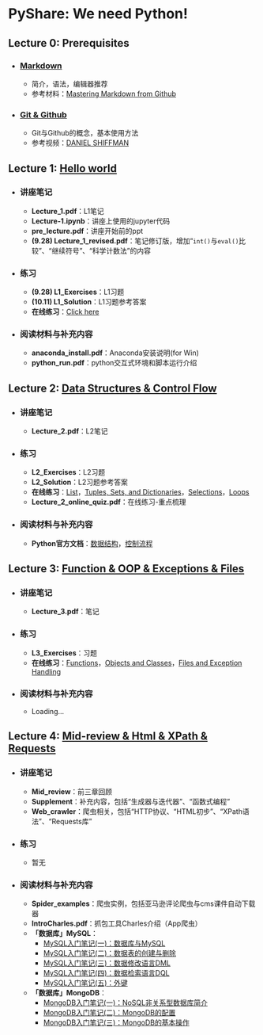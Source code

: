 # PyShare: We need Python!

## Lecture 0: Prerequisites
* ### [Markdown](https://github.com/LobbyBoy-Dray/PyShare/tree/master/Markdown)
    * 简介，语法，编辑器推荐
    * 参考材料：[Mastering Markdown from Github](https://guides.github.com/features/mastering-markdown/)
* ### [Git & Github](https://github.com/LobbyBoy-Dray/PyShare/tree/master/Git%20%26%20github)
    * Git与Github的概念，基本使用方法
    * 参考视频：[DANIEL SHIFFMAN](https://www.bilibili.com/video/av4857819?from=search&seid=5402638418024823626)

## Lecture 1: [Hello world](https://github.com/LobbyBoy-Dray/PyShare/tree/master/Lecture1)
* ### 讲座笔记
    * __Lecture_1.pdf__：L1笔记
    * __Lecture-1.ipynb__：讲座上使用的jupyter代码
    * __pre_lecture.pdf__：讲座开始前的ppt
    * __(9.28) Lecture_1_revised.pdf__：笔记修订版，增加“`int()`与`eval()`比较”、“继续符号”、“科学计数法”的内容
* ### 练习
    * __(9.28) L1_Exercises__：L1习题
    * __(10.11) L1_Solution__：L1习题参考答案
    * __在线练习__：[Click here](https://liveexample-ppe.pearsoncmg.com/selftest/selftestpy?chapter=2)
* ### 阅读材料与补充内容
    * __anaconda_install.pdf__：Anaconda安装说明(for Win)
    * __python_run.pdf__：python交互式环境和脚本运行介绍

## Lecture 2: [Data Structures & Control Flow](https://github.com/LobbyBoy-Dray/PyShare/tree/master/Lecture2)
* ### 讲座笔记
    * __Lecture_2.pdf__：L2笔记
* ### 练习
    * __L2_Exercises__：L2习题
    * __L2_Solution__：L2习题参考答案
    * __在线练习__：[List](https://liveexample-ppe.pearsoncmg.com/selftest/selftestpy?chapter=10)，[Tuples, Sets, and Dictionaries](https://liveexample-ppe.pearsoncmg.com/selftest/selftestpy?chapter=14)，[Selections](https://liveexample-ppe.pearsoncmg.com/selftest/selftestpy?chapter=4)，[Loops](https://liveexample-ppe.pearsoncmg.com/selftest/selftestpy?chapter=5)
    * __Lecture_2_online_quiz.pdf__：在线练习-重点梳理
* ### 阅读材料与补充内容
    * __Python官方文档__：[数据结构](https://docs.python.org/3.6/tutorial/datastructures.html)，[控制流程](https://docs.python.org/3.6/tutorial/controlflow.html)

## Lecture 3: [Function & OOP & Exceptions & Files](https://github.com/LobbyBoy-Dray/PyShare/tree/master/Lecture3)
* ### 讲座笔记
    * __Lecture_3.pdf__：笔记
* ### 练习
    * __L3_Exercises__：习题
    * __在线练习__：[Functions](https://liveexample-ppe.pearsoncmg.com/selftest/selftestpy?chapter=6)，[Objects and Classes](https://liveexample-ppe.pearsoncmg.com/selftest/selftestpy?chapter=7)，[Files and Exception Handling](https://liveexample-ppe.pearsoncmg.com/selftest/selftestpy?chapter=13)
* ### 阅读材料与补充内容
    * Loading...

## Lecture 4: [Mid-review & Html & XPath & Requests](https://github.com/LobbyBoy-Dray/PyShare/tree/master/Lecture4)
* ### 讲座笔记
    * __Mid_review__：前三章回顾
    * __Supplement__：补充内容，包括“生成器与迭代器”、“函数式编程”
    * __Web_crawler__：爬虫相关，包括“HTTP协议、“HTML初步”、“XPath语法”、“Requests库”
* ### 练习
    * 暂无
* ### 阅读材料与补充内容
    * __Spider_examples__：爬虫实例，包括亚马逊评论爬虫与cms课件自动下载器
    * __IntroCharles.pdf__：抓包工具Charles介绍（App爬虫）
    * __「数据库」MySQL__：
        * [MySQL入门笔记(一)：数据库与MySQL](https://mp.weixin.qq.com/s/1rOGCuxqO9Axp7YT_97Wkw)
        * [MySQL入门笔记(二)：数据表的创建与删除](https://mp.weixin.qq.com/s/LLomFYpeUznFZ79maPO5Fw)
        * [MySQL入门笔记(三)：数据修改语言DML](https://mp.weixin.qq.com/s/q6NIk_dIi-zpFXL--eZ2bQ)
        * [MySQL入门笔记(四)：数据检索语言DQL](https://mp.weixin.qq.com/s/gYB7LovyrDJYChPRsVcvuw)
        * [MySQL入门笔记(五)：外键](https://mp.weixin.qq.com/s/HgqiaX1fgdpyVWbSenPrnA)
    * __「数据库」MongoDB__：
        * [MongoDB入门笔记(一)：NoSQL非关系型数据库简介](https://mp.weixin.qq.com/s/1TK4UCpWpgNGo7Ujwhp2cw)
        * [MongoDB入门笔记(二)：MongoDB的配置](https://mp.weixin.qq.com/s/Y1nEh4gFG5Z39_GGZylThw)
        * [MongoDB入门笔记(三)：MongoDB的基本操作](https://mp.weixin.qq.com/s/yzwztttvo0ZZnJXW0Mq0gw)


